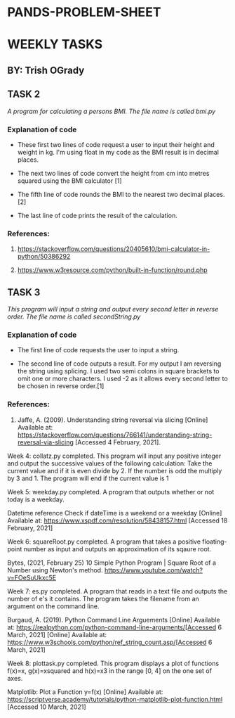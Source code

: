 # PANDS-PROBLEM-SHEET


# WEEKLY TASKS
## BY: Trish OGrady

## TASK 2

*A program for calculating a persons BMI. The file name is called bmi.py*

### Explanation of code

* These first two lines of code request a user to input their height and weight in kg. I'm using float in my code as the BMI result is in decimal places.

* The next two lines of code convert the height from cm into metres squared using the BMI calculator [1]

* The fifth line of code rounds the BMI to the nearest two decimal places.[2]

* The last line of code prints the result of the calculation.

### References:

1. https://stackoverflow.com/questions/20405610/bmi-calculator-in-python/50386292

2. https://www.w3resource.com/python/built-in-function/round.php


## TASK 3

*This program will input a string and output every second letter in reverse order. The file name is called secondString.py*

### Explanation of code

* The first line of code requests the user to input a string.

* The second line of code outputs a result. For my output I am reversing the string using splicing. 
  I used two semi colons in square brackets to omit one or more characters. 
  I used -2 as it allows every second letter to be chosen in reverse order.[1]

### References:

1. Jaffe, A. (2009). Understanding string reversal via slicing [Online] Available at: https://stackoverflow.com/questions/766141/understanding-string-reversal-via-slicing [Accessed 4 February, 2021].

Week 4: collatz.py completed. This program will input any positive integer and output the successive values of the following calculation: Take the current value and if it is even divide by 2. If the number is odd the multiply by 3 and 1. The program will end if the current value is 1

Week 5: weekday.py completed. A program that outputs whether or not today is a weekday.   

Datetime reference  Check if dateTime is a weekend or a weekday [Online] Available at: https://www.xspdf.com/resolution/58438157.html [Accessed 18 February, 2021]

Week 6: squareRoot.py completed. A program that takes a positive floating-point number as input and outputs an approximation of its sqaure root.

Bytes, (2021, February 25) 10 Simple Python Program | Square Root of a Number using Newton's method. https://www.youtube.com/watch?v=FOeSuUkxc5E 

Week 7: es.py completed. A program that reads in a text file and outputs the number of e's it contains. The program takes the filename from an argument on the command line.

Burgaud, A. (2019). Python Command Line Arguements [Online] Available at: https://realpython.com/python-command-line-arguments/[Accessed 6 March, 2021]
[Online] Available at: https://www.w3schools.com/python/ref_string_count.asp/[Accessed 6 March, 2021]

Week 8: plottask.py completed. This program displays a plot of functions f(x)=x, g(x)=xsquared and h(x)=x3 in the range [0, 4] on the one set of axes. 

Matplotlib: Plot a Function y=f(x) [Online] Available at: https://scriptverse.academy/tutorials/python-matplotlib-plot-function.html [Accessed 10 March, 2021]